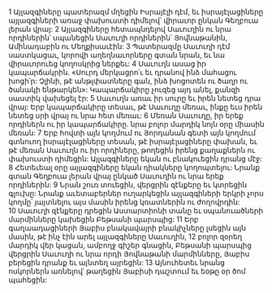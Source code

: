 1 Այլազգիները պատերազմ մղեցին Իսրայէլի դէմ, եւ իսրայէլացիները այլազգիների առաջ փախուստի դիմելով՝ վիրաւոր ընկան Գեղբուա լերան վրայ: 2 Այլազգիները հետապնդելով Սաւուղին ու նրա որդիներին՝ սպանեցին Սաւուղի որդիներին՝ Յովնաթանին, Ամինադաբին ու Մեղքիսաւէին: 3 Պատերազմը Սաւուղի դէմ սաստկացաւ, կորովի աղեղնաւորները գտան նրան, եւ նա վիրաւորուեց կողոսկրից ներքեւ: 4 Սաւուղն ասաց իր կապարճակրին. «Սուրդ մերկացրո՛ւ եւ դրանով ինձ մահացու խոցի՛ր: Չլինի, թէ անթլփատները գան, ինձ խոցոտեն ու ծաղր ու ծանակի ենթարկեն»: Կապարճակիրը չուզեց այդ անել, քանզի սաստիկ վախեցել էր: 5 Սաւուղն առաւ իր սուրը եւ իրեն նետեց դրա վրայ: Երբ կապարճակիրը տեսաւ, թէ Սաւուղը մեռաւ, ինքը եւս իրեն նետեց սրի վրայ ու նրա հետ մեռաւ: 6 Մեռան Սաւուղը, իր երեք որդիներն ու իր կապարճակիրը. նրա բոլոր մարդիկ նոյն օրը միասին մեռան:
7 Երբ հովտի այն կողմում ու Յորդանան գետի այն կողմում գտնուող իսրայէլացիները տեսան, թէ իսրայէլացիները փախան, եւ թէ մեռան Սաւուղն ու իր որդիները, թողեցին իրենց քաղաքներն ու փախուստի դիմեցին: Այլազգիները եկան ու բնակուեցին դրանց մէջ:
8 Հետեւեալ օրը այլազգիները եկան դիակները կողոպտելու: Նրանք գտան Գեղբուա լերան վրայ ընկած Սաւուղին ու նրա երեք որդիներին: 9 Նրան շուռ տուեցին, վերցրին զէնքերը եւ կտրեցին գլուխը: Նրանք աւետաբերներ ուղարկեցին այլազգիների երկրի չորս կողմը՝ յայտնելու այս մասին իրենց կռատներին ու ժողովրդին: 10 Սաւուղի զէնքերը դրեցին Աստարտիոնի տանը եւ սպանուածների մարմինները կախեցին Բեթսանի պարսպից:
11 Երբ գաղաադացիների Յաբիս բնակավայրի բնակիչները լսեցին այն մասին, թէ ինչ էին արել այլազգիները Սաւուղին, 12 բոլոր զօրեղ մարդիկ վեր կացան, ամբողջ գիշեր գնացին, Բեթսանի պարսպից վերցրին Սաւուղի ու նրա որդի Յովնաթանի մարմինները, Յաբիս բերեցին դրանք եւ այնտեղ այրեցին: 13 Այնուհետեւ նրանց ոսկորներն առնելով՝ թաղեցին Յաբիսի դաշտում եւ եօթը օր ծոմ պահեցին:































